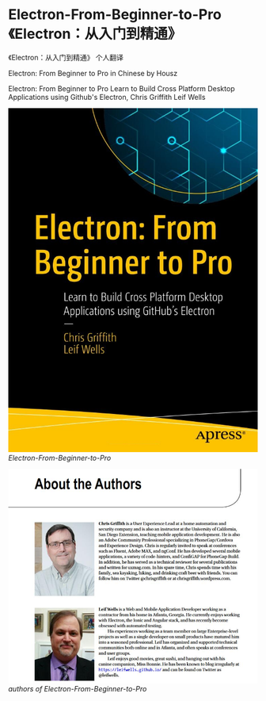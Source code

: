 # Electron-From-Beginner-to-Pro 《Electron：从入门到精通》
《Electron：从入门到精通》 个人翻译

Electron: From Beginner to Pro in Chinese by Housz


Electron: From Beginner to Pro Learn to Build Cross Platform Desktop Applications using Github's Electron, Chris Griffith Leif Wells


![cover](https://github.com/Housz/Electron-From-Beginner-to-Pro/blob/master/imgs/0.jpg)    
*Electron-From-Beginner-to-Pro*   

![authors](https://github.com/Housz/Electron-From-Beginner-to-Pro/blob/master/imgs/authors.jpg)    
*authors of Electron-From-Beginner-to-Pro*   

